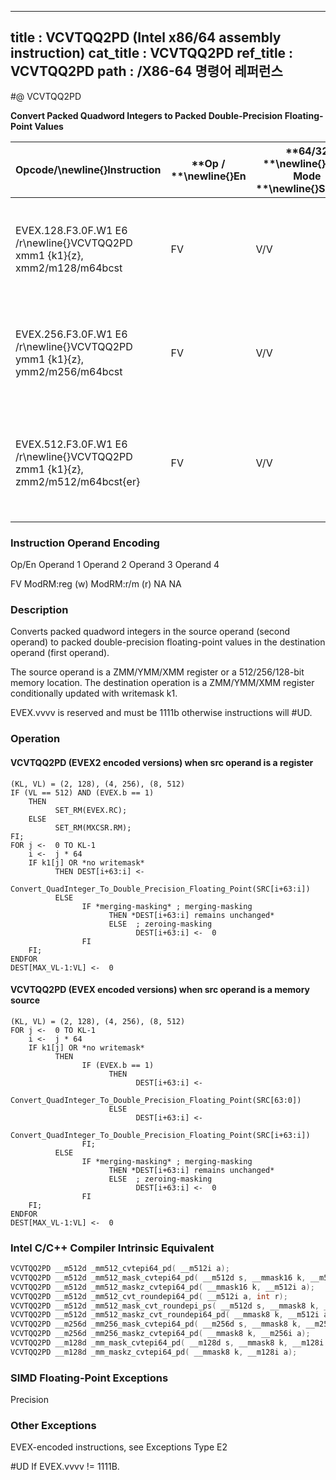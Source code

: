 ----------------------------
title : VCVTQQ2PD (Intel x86/64 assembly instruction)
cat_title : VCVTQQ2PD
ref_title : VCVTQQ2PD
path : /X86-64 명령어 레퍼런스
----------------------------
#@ VCVTQQ2PD

**Convert Packed Quadword Integers to Packed Double-Precision Floating-Point Values**

|**Opcode/**\newline{}**Instruction**|**Op / **\newline{}**En**|**64/32 **\newline{}**bit Mode **\newline{}**Support**|**CPUID **\newline{}**Feature **\newline{}**Flag**|**Description**|
|------------------------------------|-------------------------|------------------------------------------------------|--------------------------------------------------|---------------|
|EVEX.128.F3.0F.W1 E6 /r\newline{}VCVTQQ2PD xmm1 {k1}{z}, xmm2/m128/m64bcst|FV|V/V|AVX512VL\newline{}AVX512DQ|Convert two packed quadword integers from xmm2/m128/m64bcst to packed double-precision floating-point values in xmm1 with writemask k1.|
|EVEX.256.F3.0F.W1 E6 /r\newline{}VCVTQQ2PD ymm1 {k1}{z}, ymm2/m256/m64bcst|FV|V/V|AVX512VL\newline{}AVX512DQ|Convert four packed quadword integers from ymm2/m256/m64bcst to packed double-precision floating-point values in ymm1 with writemask k1.|
|EVEX.512.F3.0F.W1 E6 /r\newline{}VCVTQQ2PD zmm1 {k1}{z}, zmm2/m512/m64bcst{er}|FV|V/V|AVX512DQ|Convert eight packed quadword integers from zmm2/m512/m64bcst to eight packed double-precision floating-point values in zmm1 with writemask k1.|
###                                                 Instruction Operand Encoding


Op/En Operand 1 Operand 2 Operand 3 Operand 4

  FV ModRM:reg (w) ModRM:r/m (r) NA NA

### Description


Converts packed quadword integers in the source operand (second operand) to packed double-precision floating-point values in the destination operand (first operand). 

The source operand is a ZMM/YMM/XMM register or a 512/256/128-bit memory location. The destination operation is a ZMM/YMM/XMM register conditionally updated with writemask k1. 

EVEX.vvvv is reserved and must be 1111b otherwise instructions will #UD.


### Operation
#### VCVTQQ2PD (EVEX2 encoded versions) when src operand is a register
```info-verb
(KL, VL) = (2, 128), (4, 256), (8, 512)
IF (VL == 512) AND (EVEX.b == 1) 
    THEN
          SET_RM(EVEX.RC);
    ELSE 
          SET_RM(MXCSR.RM);
FI;
FOR j <-  0 TO KL-1
    i <-  j * 64
    IF k1[j] OR *no writemask*
          THEN DEST[i+63:i] <-
                Convert_QuadInteger_To_Double_Precision_Floating_Point(SRC[i+63:i])
          ELSE 
                IF *merging-masking* ; merging-masking
                      THEN *DEST[i+63:i] remains unchanged*
                      ELSE  ; zeroing-masking
                            DEST[i+63:i] <-  0
                FI
    FI;
ENDFOR
DEST[MAX_VL-1:VL] <-  0
```
#### VCVTQQ2PD (EVEX encoded versions) when src operand is a memory source
```info-verb
(KL, VL) = (2, 128), (4, 256), (8, 512)
FOR j <-  0 TO KL-1
    i <-  j * 64
    IF k1[j] OR *no writemask*
          THEN 
                IF (EVEX.b == 1) 
                      THEN
                            DEST[i+63:i] <-
                Convert_QuadInteger_To_Double_Precision_Floating_Point(SRC[63:0])
                      ELSE 
                            DEST[i+63:i] <-
                Convert_QuadInteger_To_Double_Precision_Floating_Point(SRC[i+63:i])
                FI;
          ELSE 
                IF *merging-masking* ; merging-masking
                      THEN *DEST[i+63:i] remains unchanged*
                      ELSE  ; zeroing-masking
                            DEST[i+63:i] <-  0
                FI
    FI;
ENDFOR
DEST[MAX_VL-1:VL] <-  0
```

### Intel C/C++ Compiler Intrinsic Equivalent

```cpp
VCVTQQ2PD __m512d _mm512_cvtepi64_pd( __m512i a);
VCVTQQ2PD __m512d _mm512_mask_cvtepi64_pd( __m512d s, __mmask16 k, __m512i a);
VCVTQQ2PD __m512d _mm512_maskz_cvtepi64_pd( __mmask16 k, __m512i a);
VCVTQQ2PD __m512d _mm512_cvt_roundepi64_pd( __m512i a, int r);
VCVTQQ2PD __m512d _mm512_mask_cvt_roundepi_ps( __m512d s, __mmask8 k, __m512i a, int r);
VCVTQQ2PD __m512d _mm512_maskz_cvt_roundepi64_pd( __mmask8 k, __m512i a, int r);
VCVTQQ2PD __m256d _mm256_mask_cvtepi64_pd( __m256d s, __mmask8 k, __m256i a);
VCVTQQ2PD __m256d _mm256_maskz_cvtepi64_pd( __mmask8 k, __m256i a);
VCVTQQ2PD __m128d _mm_mask_cvtepi64_pd( __m128d s, __mmask8 k, __m128i a);
VCVTQQ2PD __m128d _mm_maskz_cvtepi64_pd( __mmask8 k, __m128i a);
```
### SIMD Floating-Point Exceptions


Precision

### Other Exceptions


EVEX-encoded instructions, see Exceptions Type E2

#UD If EVEX.vvvv != 1111B.

